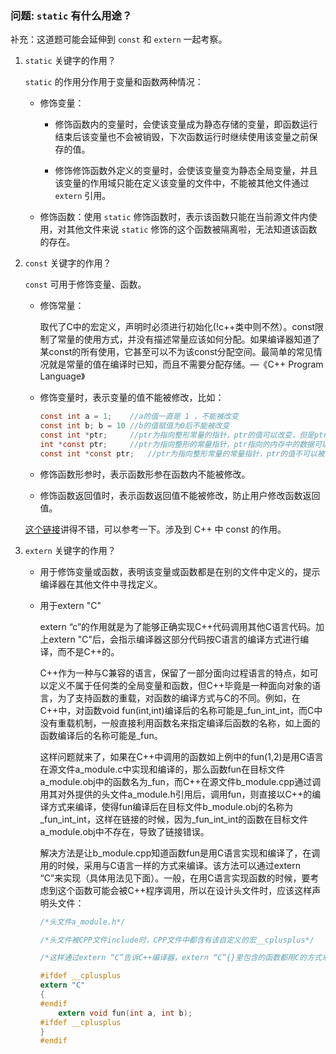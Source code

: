 ### 问题: `static` 有什么用途？

补充：这道题可能会延伸到 `const` 和 `extern` 一起考察。

1. `static` 关键字的作用？

    `static` 的作用分作用于变量和函数两种情况：

    - 修饰变量：

        - 修饰函数内的变量时，会使该变量成为静态存储的变量，即函数运行结束后该变量也不会被销毁，下次函数运行时继续使用该变量之前保存的值。

        - 修饰修饰函数外定义的变量时，会使该变量变为静态全局变量，并且该变量的作用域只能在定义该变量的文件中，不能被其他文件通过 `extern` 引用。

    - 修饰函数：使用 `static` 修饰函数时，表示该函数只能在当前源文件内使用，对其他文件来说 `static` 修饰的这个函数被隔离啦，无法知道该函数的存在。

2. `const` 关键字的作用？

    `const` 可用于修饰变量、函数。

    - 修饰常量：

        取代了C中的宏定义，声明时必须进行初始化(!c++类中则不然）。const限制了常量的使用方式，并没有描述常量应该如何分配。如果编译器知道了某const的所有使用，它甚至可以不为该const分配空间。最简单的常见情况就是常量的值在编译时已知，而且不需要分配存储。―《C++ Program Language》

    - 修饰变量时，表示变量的值不能被修改，比如：

        ```C
        const int a = 1;    //a的值一直是 1 ，不能被改变
        const int b; b = 10 //b的值赋值为0后不能被改变
        const int *ptr;     //ptr为指向整形常量的指针，ptr的值可以改变，但是ptr指向的内存中的数据不能被修改
        int *const ptr;     //ptr为指向整形的常量指针，ptr指向的内存中的数据可以改变，但是ptr的值不可以被修改
        const int *const ptr;   //ptr为指向整形常量的常量指针，ptr的值不可以被修改，ptr指向的内存中存储的数据也不可被修改
        ```

    - 修饰函数形参时，表示函数形参在函数内不能被修改。

    - 修饰函数返回值时，表示函数返回值不能被修改，防止用户修改函数返回值。 

    [这个链接](https://www.cnblogs.com/yc_sunniwell/archive/2010/07/14/1777416.html)讲得不错，可以参考一下。涉及到 C++ 中 const 的作用。

3. `extern` 关键字的作用？

    - 用于修饰变量或函数，表明该变量或函数都是在别的文件中定义的，提示编译器在其他文件中寻找定义。

    - 用于extern "C"

        extern “c”的作用就是为了能够正确实现C++代码调用其他C语言代码。加上extern "C"后，会指示编译器这部分代码按C语言的编译方式进行编译，而不是C++的。

        C++作为一种与C兼容的语言，保留了一部分面向过程语言的特点，如可以定义不属于任何类的全局变量和函数，但C++毕竟是一种面向对象的语言，为了支持函数的重载，对函数的编译方式与C的不同。例如，在C++中，对函数void fun(int,int)编译后的名称可能是_fun_int_int，而C中没有重载机制，一般直接利用函数名来指定编译后函数的名称，如上面的函数编译后的名称可能是_fun。

        这样问题就来了，如果在C++中调用的函数如上例中的fun(1,2)是用C语言在源文件a_module.c中实现和编译的，那么函数fun在目标文件a_module.obj中的函数名为_fun，而C++在源文件b_module.cpp通过调用其对外提供的头文件a_module.h引用后，调用fun，则直接以C++的编译方式来编译，使得fun编译后在目标文件b_module.obj的名称为_fun_int_int，这样在链接的时候，因为_fun_int_int的函数在目标文件a_module.obj中不存在，导致了链接错误。

        解决方法是让b_module.cpp知道函数fun是用C语言实现和编译了，在调用的时候，采用与C语言一样的方式来编译。该方法可以通过extern “C”来实现（具体用法见下面）。一般，在用C语言实现函数的时候，要考虑到这个函数可能会被C++程序调用，所以在设计头文件时，应该这样声明头文件：

        ```C
        /*头文件a_module.h*/

        /*头文件被CPP文件include时，CPP文件中都含有该自定义的宏__cplusplus*/

        /*这样通过extern “C”告诉C++编译器，extern “C”{}里包含的函数都用C的方式来编译*/

        #ifdef __cplusplus 
        extern "C"
        {
        #endif
            extern void fun(int a, int b);
        #ifdef __cplusplus
        }
        #endif
        ```

